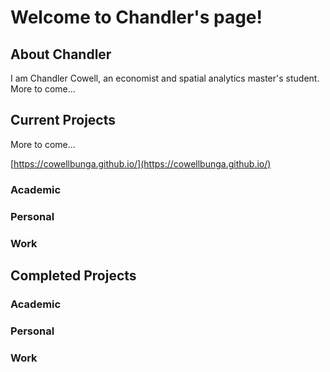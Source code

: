 # Welcome to Chandler's page!

## About Chandler

I am Chandler Cowell, an economist and spatial analytics master's student. 
More to come...

## Current Projects

More to come...

[https://cowellbunga.github.io/](https://cowellbunga.github.io/)

### Academic

### Personal

### Work

## Completed Projects

### Academic

### Personal

### Work
